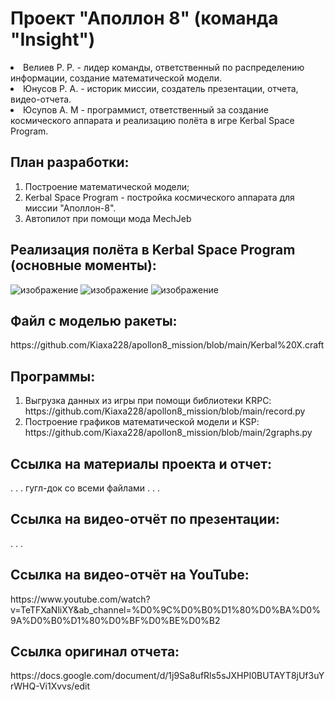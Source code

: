 <h1>Проект "Аполлон 8" (команда "Insight")</h1>

<p>
  <li>Велиев Р. Р. - лидер команды, ответственный по распределению информации, создание математической модели.
</li>
  <li>Юнусов Р. А. - историк миссии, создатель презентации, отчета, видео-отчета.
</li>
  <li>Юсупов А. М - программист, ответственный за создание космического аппарата и реализацию полёта в игре Kerbal Space Program.</li>
</p>

<h2>План разработки:</h2>
<ol>
  <li>Построение математической модели;</li>
  <li>Kerbal Space Program - постройка космического аппарата для миссии "Аполлон-8". </li>
  <li>Автопилот при помощи мода MесhJeb</li>
</ol>

<h2>Реализация полёта в Kerbal Space Program (основные моменты):</h2>

![изображение](https://github.com/Kiaxa228/apollon8_mission/assets/42683382/9b52ee9c-90cf-4023-8b6c-654ee2898ce4)
![изображение](https://github.com/Kiaxa228/apollon8_mission/assets/42683382/6f40b472-5e62-44f9-b97f-e10a88206fd2)
![изображение](https://github.com/Kiaxa228/apollon8_mission/assets/42683382/cfee2973-cbc3-407f-b998-5365e3f72349)

<h2>Файл с моделью ракеты:</h2>
https://github.com/Kiaxa228/apollon8_mission/blob/main/Kerbal%20X.craft

<h2>Программы:</h2>
<ol>
  <li>Выгрузка данных из игры при помощи библиотеки KRPC: https://github.com/Kiaxa228/apollon8_mission/blob/main/record.py</li>
  <li>Построение графиков математической модели и KSP: https://github.com/Kiaxa228/apollon8_mission/blob/main/2graphs.py</li>
</ol>

<h2>Ссылка на материалы проекта и отчет:</h2>
. . . гугл-док со всеми файлами . . .

<h2>Ссылка на видео-отчёт по презентации:</h2>
. . .

<h2>Ссылка на видео-отчёт на YouTube:</h2>
https://www.youtube.com/watch?v=TeTFXaNliXY&ab_channel=%D0%9C%D0%B0%D1%80%D0%BA%D0%9A%D0%B0%D1%80%D0%BF%D0%BE%D0%B2

<h2>Ссылка оригинал отчета:</h2>
https://docs.google.com/document/d/1j9Sa8ufRls5sJXHPI0BUTAYT8jUf3uYrWHQ-Vi1Xvvs/edit
